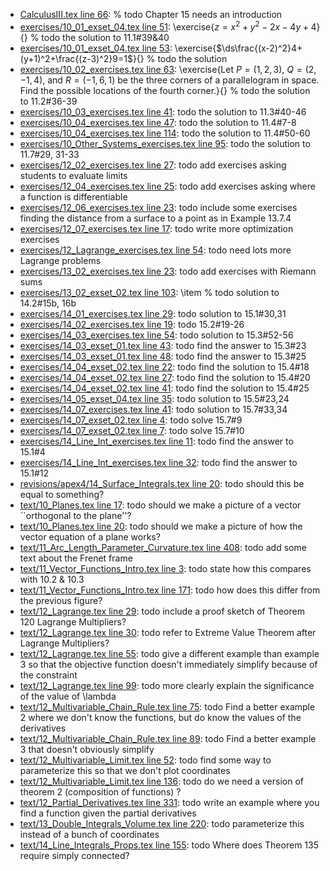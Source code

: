 * [CalculusIII.tex line 66](../CalculusIII.tex#L66): % todo Chapter 15 needs an introduction
* [exercises/10_01_exset_04.tex line 51](../exercises/10_01_exset_04.tex#L51): \exercise{$z=x^2+y^2-2x-4y+4$}{} % todo the solution to 11.1#39&40
* [exercises/10_01_exset_04.tex line 53](../exercises/10_01_exset_04.tex#L53): \exercise{$\ds\frac{(x-2)^2}4+(y+1)^2+\frac{(z-3)^2}9=1$}{} % todo the solution
* [exercises/10_02_exercises.tex line 63](../exercises/10_02_exercises.tex#L63): \exercise{Let $P=(1,2,3)$, $Q=(2,-1,4)$, and $R=(-1,6,1)$ be the three corners of a parallelogram in space.  Find the possible locations of the fourth corner.}{} % todo the solution to 11.2#36-39
* [exercises/10_03_exercises.tex line 41](../exercises/10_03_exercises.tex#L41): todo the solution to 11.3#40-46
* [exercises/10_04_exercises.tex line 47](../exercises/10_04_exercises.tex#L47): todo the solution to 11.4#7-8
* [exercises/10_04_exercises.tex line 114](../exercises/10_04_exercises.tex#L114): todo the solution to 11.4#50-60
* [exercises/10_Other_Systems_exercises.tex line 95](../exercises/10_Other_Systems_exercises.tex#L95): todo the solution to 11.7#29, 31-33
* [exercises/12_02_exercises.tex line 27](../exercises/12_02_exercises.tex#L27): todo add exercises asking students to evaluate limits
* [exercises/12_04_exercises.tex line 25](../exercises/12_04_exercises.tex#L25): todo add exercises asking where a function is differentiable
* [exercises/12_06_exercises.tex line 23](../exercises/12_06_exercises.tex#L23): todo include some exercises finding the distance from a surface to a point as in Example 13.7.4
* [exercises/12_07_exercises.tex line 17](../exercises/12_07_exercises.tex#L17): todo write more optimization exercises
* [exercises/12_Lagrange_exercises.tex line 54](../exercises/12_Lagrange_exercises.tex#L54): todo need lots more Lagrange problems
* [exercises/13_02_exercises.tex line 23](../exercises/13_02_exercises.tex#L23): todo add exercises with Riemann sums
* [exercises/13_02_exset_02.tex line 103](../exercises/13_02_exset_02.tex#L103): \item % todo solution to 14.2#15b, 16b
* [exercises/14_01_exercises.tex line 29](../exercises/14_01_exercises.tex#L29): todo solution to 15.1#30,31
* [exercises/14_02_exercises.tex line 19](../exercises/14_02_exercises.tex#L19): todo 15.2#19-26
* [exercises/14_03_exercises.tex line 54](../exercises/14_03_exercises.tex#L54): todo solution to 15.3#52-56
* [exercises/14_03_exset_01.tex line 43](../exercises/14_03_exset_01.tex#L43): todo find the answer to 15.3#23
* [exercises/14_03_exset_01.tex line 48](../exercises/14_03_exset_01.tex#L48): todo find the answer to 15.3#25
* [exercises/14_04_exset_02.tex line 22](../exercises/14_04_exset_02.tex#L22): todo find the solution to 15.4#18
* [exercises/14_04_exset_02.tex line 27](../exercises/14_04_exset_02.tex#L27): todo find the solution to 15.4#20
* [exercises/14_04_exset_02.tex line 41](../exercises/14_04_exset_02.tex#L41): todo find the solution to 15.4#25
* [exercises/14_05_exset_04.tex line 35](../exercises/14_05_exset_04.tex#L35): todo solution to 15.5#23,24
* [exercises/14_07_exercises.tex line 41](../exercises/14_07_exercises.tex#L41): todo solution to 15.7#33,34
* [exercises/14_07_exset_02.tex line 4](../exercises/14_07_exset_02.tex#L4): todo solve 15.7#9
* [exercises/14_07_exset_02.tex line 7](../exercises/14_07_exset_02.tex#L7): todo solve 15.7#10
* [exercises/14_Line_Int_exercises.tex line 11](../exercises/14_Line_Int_exercises.tex#L11): todo find the answer to 15.1#4
* [exercises/14_Line_Int_exercises.tex line 32](../exercises/14_Line_Int_exercises.tex#L32): todo find the answer to 15.1#12
* [revisions/apex4/14_Surface_Integrals.tex line 20](../revisions/apex4/14_Surface_Integrals.tex#L20): todo should this be equal to something?
* [text/10_Planes.tex line 17](../text/10_Planes.tex#L17): todo should we make a picture of a vector ``orthogonal to the plane''?
* [text/10_Planes.tex line 20](../text/10_Planes.tex#L20): todo should we make a picture of how the vector equation of a plane works?
* [text/11_Arc_Length_Parameter_Curvature.tex line 408](../text/11_Arc_Length_Parameter_Curvature.tex#L408): todo add some text about the Frenet frame
* [text/11_Vector_Functions_Intro.tex line 3](../text/11_Vector_Functions_Intro.tex#L3): todo state how this compares with 10.2 & 10.3
* [text/11_Vector_Functions_Intro.tex line 171](../text/11_Vector_Functions_Intro.tex#L171): todo how does this differ from the previous figure?
* [text/12_Lagrange.tex line 29](../text/12_Lagrange.tex#L29): todo include a proof sketch of Theorem 120 Lagrange Multipliers?
* [text/12_Lagrange.tex line 30](../text/12_Lagrange.tex#L30): todo refer to Extreme Value Theorem after Lagrange Multipliers?
* [text/12_Lagrange.tex line 55](../text/12_Lagrange.tex#L55): todo give a different example than example 3 so that the objective function doesn't immediately simplify because of the constraint
* [text/12_Lagrange.tex line 99](../text/12_Lagrange.tex#L99): todo more clearly explain the significance of the value of \lambda
* [text/12_Multivariable_Chain_Rule.tex line 75](../text/12_Multivariable_Chain_Rule.tex#L75): todo Find a better example 2 where we don't know the functions, but do know the values of the derivatives
* [text/12_Multivariable_Chain_Rule.tex line 89](../text/12_Multivariable_Chain_Rule.tex#L89): todo Find a better example 3 that doesn't obviously simplify
* [text/12_Multivariable_Limit.tex line 52](../text/12_Multivariable_Limit.tex#L52): todo find some way to parameterize this so that we don't plot coordinates
* [text/12_Multivariable_Limit.tex line 136](../text/12_Multivariable_Limit.tex#L136): todo do we need a version of theorem 2 (composition of functions) ?
* [text/12_Partial_Derivatives.tex line 331](../text/12_Partial_Derivatives.tex#L331): todo write an example where you find a function given the partial derivatives
* [text/13_Double_Integrals_Volume.tex line 220](../text/13_Double_Integrals_Volume.tex#L220): todo parameterize this instead of a bunch of coordinates
* [text/14_Line_Integrals_Props.tex line 155](../text/14_Line_Integrals_Props.tex#L155): todo Where does Theorem 135 require simply connected?

